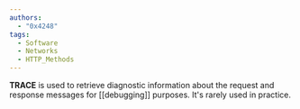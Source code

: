 ```yaml
---
authors: 
  - "0x4248"
tags:
  - Software
  - Networks
  - HTTP_Methods
---
```

**TRACE** is used to retrieve diagnostic information about the request and response messages for [[debugging]] purposes. It's rarely used in practice.